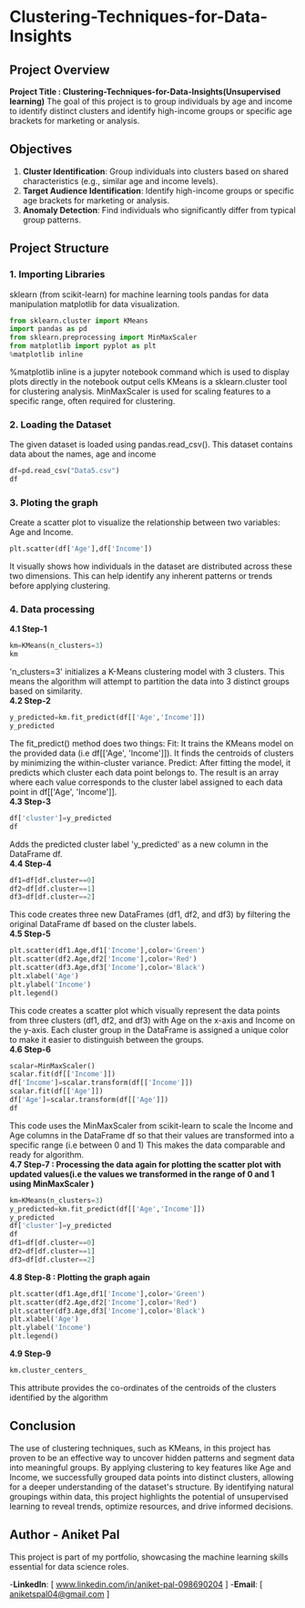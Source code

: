 # Clustering-Techniques-for-Data-Insights

## Project Overview 

**Project Title : Clustering-Techniques-for-Data-Insights(Unsupervised learning)**
The goal of this project is to group individuals by age and income to identify distinct clusters and identify high-income groups or specific age brackets for marketing or analysis.

## Objectives
1. **Cluster Identification**:
Group individuals into clusters based on shared characteristics (e.g., similar age and income levels).
2. **Target Audience Identification**:
Identify high-income groups or specific age brackets for marketing or analysis.
3. **Anomaly Detection**:
Find individuals who significantly differ from typical group patterns.

## Project Structure

### 1. Importing Libraries
sklearn (from scikit-learn) for machine learning tools
pandas for data manipulation
matplotlib for data visualization.
```python
from sklearn.cluster import KMeans
import pandas as pd
from sklearn.preprocessing import MinMaxScaler
from matplotlib import pyplot as plt
%matplotlib inline
```
%matplotlib inline is a jupyter notebook command which is used to display plots directly in the notebook output cells
KMeans is a sklearn.cluster tool for clustering analysis.
MinMaxScaler is used for scaling features to a specific range, often required for clustering.

### 2. Loading the Dataset
The given dataset is loaded using pandas.read_csv(). This dataset contains data about the names, age and income
```python
df=pd.read_csv("Data5.csv")
df
```

### 3. Ploting the graph
Create a scatter plot to visualize the relationship between two variables: Age and Income.
```python
plt.scatter(df['Age'],df['Income'])
```
It visually shows how individuals in the dataset are distributed across these two dimensions. This can help identify any inherent patterns or trends before applying clustering.

### 4. Data processing
**4.1 Step-1**
```python
km=KMeans(n_clusters=3)
km
```
'n_clusters=3' initializes a K-Means clustering model with 3 clusters. This means the algorithm will attempt to partition the data into 3 distinct groups based on similarity.<br>
**4.2 Step-2**
```python
y_predicted=km.fit_predict(df[['Age','Income']])
y_predicted
```
The fit_predict() method does two things:
Fit: It trains the KMeans model on the provided data (i.e df[['Age', 'Income']]). It finds the centroids of clusters by minimizing the within-cluster variance.
Predict: After fitting the model, it predicts which cluster each data point belongs to. The result is an array where each value corresponds to the cluster label assigned to each data point in df[['Age', 'Income']].<br>
**4.3 Step-3**
```python
df['cluster']=y_predicted
df
```
Adds the predicted cluster label 'y_predicted' as a new column in the DataFrame df.<br>
**4.4 Step-4**
```python
df1=df[df.cluster==0]
df2=df[df.cluster==1]
df3=df[df.cluster==2]
```
This code creates three new DataFrames (df1, df2, and df3) by filtering the original DataFrame df based on the cluster labels.<br>
**4.5 Step-5**
```python
plt.scatter(df1.Age,df1['Income'],color='Green')
plt.scatter(df2.Age,df2['Income'],color='Red')
plt.scatter(df3.Age,df3['Income'],color='Black')
plt.xlabel('Age')
plt.ylabel('Income')
plt.legend()
```
This code creates a scatter plot which visually represent the data points from three clusters (df1, df2, and df3) with Age on the x-axis and Income on the y-axis.
Each cluster group in the DataFrame is assigned a unique color to make it easier to distinguish between the groups.<br>
**4.6 Step-6**
```python
scalar=MinMaxScaler()
scalar.fit(df[['Income']])
df['Income']=scalar.transform(df[['Income']])
scalar.fit(df[['Age']])
df['Age']=scalar.transform(df[['Age']])
df
```
This code uses the MinMaxScaler from scikit-learn to scale the Income and Age columns in the DataFrame df so that their values are transformed into a specific range (i.e between 0 and 1)
This makes the data comparable and ready for algorithm.<br>
**4.7 Step-7 : Processing the data again for plotting the scatter plot with updated values(i.e the values we transformed in the range of 0 and 1 using MinMaxScaler )**
```python
km=KMeans(n_clusters=3)
y_predicted=km.fit_predict(df[['Age','Income']])
y_predicted
df['cluster']=y_predicted
df
df1=df[df.cluster==0]
df2=df[df.cluster==1]
df3=df[df.cluster==2]
```
**4.8 Step-8 : Plotting the graph again**
```python
plt.scatter(df1.Age,df1['Income'],color='Green')
plt.scatter(df2.Age,df2['Income'],color='Red')
plt.scatter(df3.Age,df3['Income'],color='Black')
plt.xlabel('Age')
plt.ylabel('Income')
plt.legend()
```
**4.9 Step-9**
```python
km.cluster_centers_
```
This attribute provides the co-ordinates of the centroids of the clusters identified by the algorithm

## Conclusion
The use of clustering techniques, such as KMeans, in this project has proven to be an effective way to uncover hidden patterns and segment data into meaningful groups. By applying clustering to key features like Age and Income, we successfully grouped data points into distinct clusters, allowing for a deeper understanding of the dataset's structure. By identifying natural groupings within data, this project highlights the potential of unsupervised learning to reveal trends, optimize resources, and drive informed decisions.

## Author - Aniket Pal
This project is part of my portfolio, showcasing the machine learning skills essential for data science roles.

-**LinkedIn**: [ www.linkedin.com/in/aniket-pal-098690204 ]
-**Email**: [ aniketspal04@gmail.com ]


